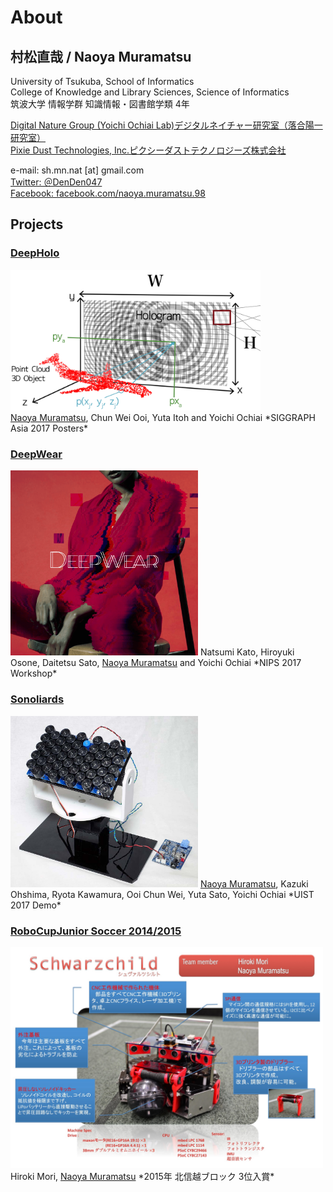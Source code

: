 # About

## 村松直哉 / Naoya Muramatsu
University of Tsukuba, School of Informatics  
College of Knowledge and Library Sciences, Science of Informatics  
筑波大学 情報学群 知識情報・図書館学類 4年  

[Digital Nature Group (Yoichi Ochiai Lab)デジタルネイチャー研究室（落合陽一研究室）](http://digitalnature.slis.tsukuba.ac.jp/2016/12/naoya-muramatsu/)  
[Pixie Dust Technologies, Inc.ピクシーダストテクノロジーズ株式会社](http://pixiedusttech.com/naoya-muramatsu/)



e-mail: sh.mn.nat [at] gmail.com  
[Twitter: ＠DenDen047](https://twitter.com/DenDen047)  
[Facebook: facebook.com/naoya.muramatsu.98](https://www.facebook.com/naoya.muramatsu.98)  



## Projects

### [DeepHolo](http://digitalnature.slis.tsukuba.ac.jp/2017/11/deepholo/)
<div align="left"><img src="imgs/deepholo.png" width="400"/></div>  
<u>Naoya Muramatsu</u>, Chun Wei Ooi, Yuta Itoh and Yoichi Ochiai  
*SIGGRAPH Asia 2017 Posters*

### [DeepWear](http://digitalnature.slis.tsukuba.ac.jp/2017/09/deepwear/)
<img src="imgs/deepwear.png" width="300px"/>  
Natsumi Kato, Hiroyuki Osone, Daitetsu Sato, <u>Naoya Muramatsu</u> and Yoichi Ochiai  
*NIPS 2017 Workshop*

### [Sonoliards](http://digitalnature.slis.tsukuba.ac.jp/2017/10/sonoliards/)
<img src="imgs/sonoliards.jpg" width="300px"/>  
<u>Naoya Muramatsu</u>, Kazuki Ohshima, Ryota Kawamura, Ooi Chun Wei, Yuta Sato, Yoichi Ochiai  
*UIST 2017 Demo*

### [RoboCupJunior Soccer 2014/2015](http://www.robocupjunior.jp/)
<img src="imgs/robocup.png" width="500px"/>
Hiroki Mori, <u>Naoya Muramatsu</u>  
*2015年 北信越ブロック 3位入賞*

